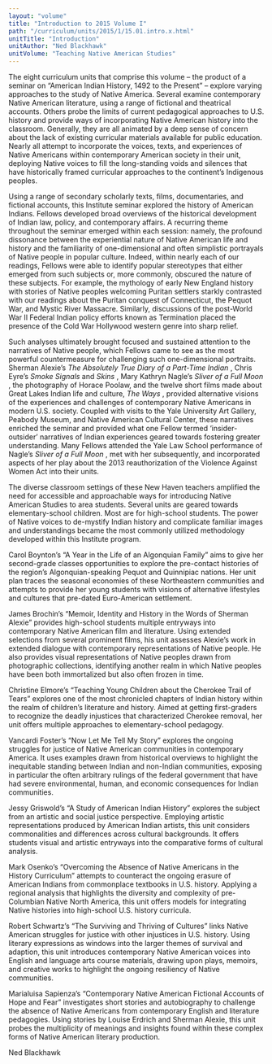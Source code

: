 ```yaml
---
layout: "volume"
title: "Introduction to 2015 Volume I"
path: "/curriculum/units/2015/1/15.01.intro.x.html"
unitTitle: "Introduction"
unitAuthor: "Ned Blackhawk"
unitVolume: "Teaching Native American Studies"
---
```

<main>
<p>
The eight curriculum units that comprise this volume – the product of a seminar on “American Indian History, 1492 to the Present” – explore varying approaches to the study of Native America. Several examine contemporary Native American literature, using a range of fictional and theatrical accounts. Others probe the limits of current pedagogical approaches to U.S. history and provide ways of incorporating Native American history into the classroom. Generally, they are all animated by a deep sense of concern about the lack of existing curricular materials available for public education. Nearly all attempt to incorporate the voices, texts, and experiences of Native Americans within contemporary American society in their unit, deploying Native voices to fill the long-standing voids and silences that have historically framed curricular approaches to the continent’s Indigenous peoples.
</p>
<p>
Using a range of secondary scholarly texts, films, documentaries, and fictional accounts, this Institute seminar explored the history of American Indians. Fellows developed broad overviews of the historical development of Indian law, policy, and contemporary affairs. A recurring theme throughout the seminar emerged within each session: namely, the profound dissonance between the experiential nature of Native American life and history and the familiarity of one-dimensional and often simplistic portrayals of Native people in popular culture. Indeed, within nearly each of our readings, Fellows were able to identify popular stereotypes that either emerged from such subjects or, more commonly, obscured the nature of these subjects. For example, the mythology of early New England history with stories of Native peoples welcoming Puritan settlers starkly contrasted with our readings about the Puritan conquest of Connecticut, the Pequot War, and Mystic River Massacre. Similarly, discussions of the post-World War II Federal Indian policy efforts known as Termination placed the presence of the Cold War Hollywood western genre into sharp relief.
</p>
<p>
Such analyses ultimately brought focused and sustained attention to the narratives of Native people, which Fellows came to see as the most powerful countermeasure for challenging such one-dimensional portraits. Sherman Alexie’s
<em>
The Absolutely True Diary of a Part-Time Indian
</em>
, Chris Eyre’s
<em>
Smoke Signals
</em>
and
<em>
Skins
</em>
, Mary Kathryn Nagle’s
<em>
Sliver of a Full Moon
</em>
, the photography of Horace Poolaw, and the twelve short films made about Great Lakes Indian life and culture,
<em>
The Ways
</em>
, provided alternative visions of the experiences and challenges of contemporary Native Americans in modern U.S. society. Coupled with visits to the Yale University Art Gallery, Peabody Museum, and Native American Cultural Center, these narratives enriched the seminar and provided what one Fellow termed ‘insider-outsider’ narratives of Indian experiences geared towards fostering greater understanding. Many Fellows attended the Yale Law School performance of Nagle’s
<em>
Sliver of a Full Moon
</em>
, met with her subsequently, and incorporated aspects of her play about the 2013 reauthorization of the Violence Against Women Act into their units.
</p>
<p>
The diverse classroom settings of these New Haven teachers amplified the need for accessible and approachable ways for introducing Native American Studies to area students. Several units are geared towards elementary-school children. Most are for high-school students. The power of Native voices to de-mystify Indian history and complicate familiar images and understandings became the most commonly utilized methodology developed within this Institute program.
</p>
<p>
Carol Boynton’s “A Year in the Life of an Algonquian Family” aims to give her second-grade classes opportunities to explore the pre-contact histories of the region’s Algonquian-speaking Pequot and Quinnipiac nations. Her unit plan traces the seasonal economies of these Northeastern communities and attempts to provide her young students with visions of alternative lifestyles and cultures that pre-dated Euro-American settlement.
</p>
<p>
James Brochin’s “Memoir, Identity and History in the Words of Sherman Alexie” provides high-school students multiple entryways into contemporary Native American film and literature. Using extended selections from several prominent films, his unit assesses Alexie’s work in extended dialogue with contemporary representations of Native people. He also provides visual representations of Native peoples drawn from photographic collections, identifying another realm in which Native peoples have been both immortalized but also often frozen in time.
</p>
<p>
Christine Elmore’s “Teaching Young Children about the Cherokee Trail of Tears” explores one of the most chronicled chapters of Indian history within the realm of children’s literature and history. Aimed at getting first-graders to recognize the deadly injustices that characterized Cherokee removal, her unit offers multiple approaches to elementary-school pedagogy.
</p>
<p>
Vancardi Foster’s “Now Let Me Tell My Story” explores the ongoing struggles for justice of Native American communities in contemporary America. It uses examples drawn from historical overviews to highlight the inequitable standing between Indian and non-Indian communities, exposing in particular the often arbitrary rulings of the federal government that have had severe environmental, human, and economic consequences for Indian communities.
</p>
<p>
Jessy Griswold’s “A Study of American Indian History” explores the subject from an artistic and social justice perspective. Employing artistic representations produced by American Indian artists, this unit considers commonalities and differences across cultural backgrounds. It offers students visual and artistic entryways into the comparative forms of cultural analysis.
</p>
<p>
Mark Osenko’s “Overcoming the Absence of Native Americans in the History Curriculum” attempts to counteract the ongoing erasure of American Indians from commonplace textbooks in U.S. history. Applying a regional analysis that highlights the diversity and complexity of pre-Columbian Native North America, this unit offers models for integrating Native histories into high-school U.S. history curricula.
</p>
<p>
Robert Schwartz’s “The Surviving and Thriving of Cultures” links Native American struggles for justice with other injustices in U.S. history. Using literary expressions as windows into the larger themes of survival and adaption, this unit introduces contemporary Native American voices into English and language arts course materials, drawing upon plays, memoirs, and creative works to highlight the ongoing resiliency of Native communities.
</p>
<p>
Marialuisa Sapienza’s “Contemporary Native American Fictional Accounts of Hope and Fear” investigates short stories and autobiography to challenge the absence of Native Americans from contemporary English and literature pedagogies. Using stories by Louise Erdrich and Sherman Alexie, this unit probes the multiplicity of meanings and insights found within these complex forms of Native American literary production.
</p>
<p>
Ned Blackhawk
</p>
</main>